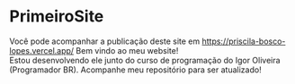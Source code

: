 # PrimeiroSite

Você pode acompanhar a publicação deste site em https://priscila-bosco-lopes.vercel.app/
Bem vindo ao meu website! <br />
Estou desenvolvendo ele junto do curso de programação do Igor Oliveira (Programador BR). Acompanhe meu repositório para ser atualizado!